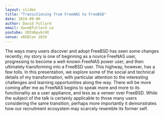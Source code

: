 ```yaml
---
layout: slides
title: "Transitioning from FreeNAS to FreeBSD"
date: 2019-09-06
author: David Fullard
email: dave@fullard.ca
youtube: VQtU6pv6rHI
venue: vBSDCon 2019
---
```

The ways many users discover and adopt FreeBSD has seen some changes recently; my story is one of beginning as a novice FreeNAS user, progressing to become a well-known FreeNAS power user, and then ultimately transforming into a FreeBSD user. This highway, however, has a few tolls. In this presentation, we explore some of the social and technical details of my transformation, with particular attention to the interesting challenges and learning opportunities along the way. There will be more coming after me as FreeNAS begins to speak more and more to its functionality as a user appliance, and less as a veneer over FreeBSD. While the subject of the talk is certainly applicable to those many users considering the same transition, perhaps more importantly it demonstrates how our recruitment ecosystem may scarcely resemble its former self.
